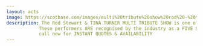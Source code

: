 ```yaml
---
layout: acts
image: https://scotbase.com/images/multi%20tribute%20show%20rod%20-%20tina.jpg?crc=3943183555
description: The Rod Stewart & TINA TURNER MULTI TRIBUTE SHOW is one of the HIGHEST CALIBRE. A NIGHT OF PURE PLEASURE AWAITS AS THESE TWO PROS, GERRY TREW & NOVA CASPER GIVE IT THEIR ALL. IF YOUR LOOKING FOR A NIGHT OF FUN, THIS IS YOUR SHOW. <hr>
            These performers ARE recognised by the industry as a FIVE STAR ACT - AND the easiest guys to work with - always deliverING an exceptional show.  <hr>
            call now for INSTANT QUOTES & AVAILABILITY
---
```

